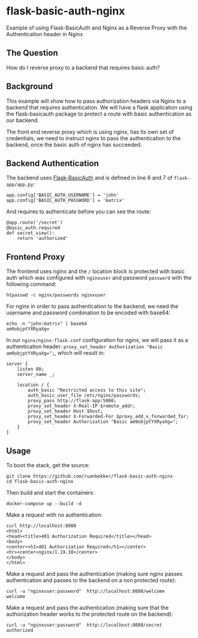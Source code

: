 # flask-basic-auth-nginx

Example of using Flask-BasicAuth and Nginx as a Reverse Proxy with the Authentication header in Nginx

## The Question

How do I reverse proxy to a backend that requires basic auth?

## Background

This example will show how to pass authorization headers via Nginx to a backend that requires authentication. We will have a flask application using the flask-basicauth package to protect a route with basic authentication as our backend. 

The front end reverse proxy which is using nginx, has its own set of credentials, we need to instruct nginx to pass the authentication to the backend, once the basic auth of nginx has succeeded.

## Backend Authentication

The backend uses [Flask-BasicAuth](https://flask-basicauth.readthedocs.io/en/latest/) and is defined in line 6 and 7 of `flask-app/app.py`:

```
app.config['BASIC_AUTH_USERNAME'] = 'john'
app.config['BASIC_AUTH_PASSWORD'] = 'matrix'
```

And requires to authenticate before you can see the route:

```
@app.route('/secret')
@basic_auth.required
def secret_view():
    return 'authorized'
```

## Frontend Proxy

The frontend uses nginx and the `/` location block is protected with basic auth which was configured with `nginxuser` and password `password` with the following command:

```
htpasswd -c nginx/passwords nginxuser
```

For nginx in order to pass authentication to the backend, we need the username and password combination to be encoded with base64:

```
echo -n "john:matrix" | base64
am9objptYXRyaXg=
```

In our `nginx/nginx-flask.conf` configuration for nginx, we will pass it as a authentication header: `proxy_set_header Authorization "Basic am9objptYXRyaXg=";`, which will result in:

```
server {
    listen 80;
    server_name _;

    location / {
        auth_basic "Restricted access to this site";
        auth_basic_user_file /etc/nginx/passwords;
        proxy_pass http://flask-app:5000;
        proxy_set_header X-Real-IP $remote_addr;
        proxy_set_header Host $host;
        proxy_set_header X-Forwarded-For $proxy_add_x_forwarded_for;
        proxy_set_header Authorization "Basic am9objptYXRyaXg=";
    }
}
```

## Usage

To boot the stack, get the source:

```
git clone https://github.com/ruanbekker/flask-basic-auth-nginx
cd flask-basic-auth-nginx
```

Then build and start the containers:

```
docker-compose up --build -d
```

Make a request with no authentication:

```
curl http://localhost:8080
<html>
<head><title>401 Authorization Required</title></head>
<body>
<center><h1>401 Authorization Required</h1></center>
<hr><center>nginx/1.19.10</center>
</body>
</html>
```

Make a request and pass the authentication (making sure nginx passes authentication and passes to the backend on a non protected route):

```
curl -u "nginxuser:password"  http://localhost:8080/welcome
welcome
```

Make a request and pass the authentication (making sure that the authorization header works to the protected route on the backend):

```
curl -u "nginxuser:password"  http://localhost:8080/secret
authorized
```
